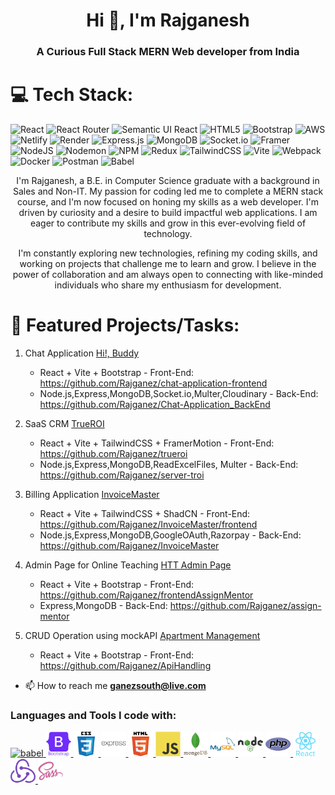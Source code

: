 <h1 align="center">Hi 👋, I'm Rajganesh</h1>
<h3 align="center">A Curious Full Stack MERN Web developer from India</h3>

# 💻 Tech Stack:
![React](https://img.shields.io/badge/react-%2320232a.svg?style=plastic&logo=react&logoColor=%2361DAFB) ![React Router](https://img.shields.io/badge/React_Router-CA4245?style=plastic&logo=react-router&logoColor=white) ![Semantic UI React](https://img.shields.io/badge/Semantic%20UI%20React-%2335BDB2.svg?style=plastic&logo=SemanticUIReact&logoColor=white) ![HTML5](https://img.shields.io/badge/html5-%23E34F26.svg?style=plastic&logo=html5&logoColor=white) ![Bootstrap](https://img.shields.io/badge/bootstrap-%238511FA.svg?style=plastic&logo=bootstrap&logoColor=white) ![AWS](https://img.shields.io/badge/AWS-%23FF9900.svg?style=plastic&logo=amazon-aws&logoColor=white) ![Netlify](https://img.shields.io/badge/netlify-%23000000.svg?style=plastic&logo=netlify&logoColor=#00C7B7) ![Render](https://img.shields.io/badge/Render-%46E3B7.svg?style=plastic&logo=render&logoColor=white) ![Express.js](https://img.shields.io/badge/express.js-%23404d59.svg?style=plastic&logo=express&logoColor=%2361DAFB) ![MongoDB](https://img.shields.io/badge/MongoDB-%234ea94b.svg?style=plastic&logo=mongodb&logoColor=white) ![Socket.io](https://img.shields.io/badge/Socket.io-black?style=plastic&logo=socket.io&badgeColor=010101) ![Framer](https://img.shields.io/badge/Framer-black?style=plastic&logo=framer&logoColor=blue) ![NodeJS](https://img.shields.io/badge/node.js-6DA55F?style=plastic&logo=node.js&logoColor=white) ![Nodemon](https://img.shields.io/badge/NODEMON-%23323330.svg?style=plastic&logo=nodemon&logoColor=%BBDEAD) ![NPM](https://img.shields.io/badge/NPM-%23CB3837.svg?style=plastic&logo=npm&logoColor=white) ![Redux](https://img.shields.io/badge/redux-%23593d88.svg?style=plastic&logo=redux&logoColor=white) ![TailwindCSS](https://img.shields.io/badge/tailwindcss-%2338B2AC.svg?style=plastic&logo=tailwind-css&logoColor=white) ![Vite](https://img.shields.io/badge/vite-%23646CFF.svg?style=plastic&logo=vite&logoColor=white) ![Webpack](https://img.shields.io/badge/webpack-%238DD6F9.svg?style=plastic&logo=webpack&logoColor=black) ![Docker](https://img.shields.io/badge/docker-%230db7ed.svg?style=plastic&logo=docker&logoColor=white) ![Postman](https://img.shields.io/badge/Postman-FF6C37?style=plastic&logo=postman&logoColor=white) ![Babel](https://img.shields.io/badge/Babel-F9DC3e?style=plastic&logo=babel&logoColor=black)

<p align="center">
  I'm Rajganesh, a B.E. in Computer Science graduate with a background in Sales and Non-IT. My passion for coding led me to complete a MERN stack course, and I'm now focused on honing my skills as a web developer. I'm driven by curiosity and a desire to build impactful web applications. I am eager to contribute my skills and grow in this ever-evolving field of technology.
</p>
<p align="center">
  I'm constantly exploring new technologies, refining my coding skills, and working on projects that challenge me to learn and grow. I believe in the power of collaboration and am always open to connecting with like-minded individuals who share my enthusiasm for development.
</p>

# 🌟 Featured Projects/Tasks:

1. Chat Application <a href="https://hibuddychatapp.netlify.app/">Hi!, Buddy</a>
    - React + Vite + Bootstrap - Front-End: https://github.com/Rajganez/chat-application-frontend
    - Node.js,Express,MongoDB,Socket.io,Multer,Cloudinary - Back-End: https://github.com/Rajganez/Chat-Application_BackEnd

2. SaaS CRM <a href="https://trueroi.netlify.app/">TrueROI</a>
    - React + Vite + TailwindCSS + FramerMotion - Front-End: https://github.com/Rajganez/trueroi
    - Node.js,Express,MongoDB,ReadExcelFiles, Multer - Back-End: https://github.com/Rajganez/server-troi

3. Billing Application <a href="https://invoicemasterbyraj.netlify.app/">InvoiceMaster</a>
    - React + Vite + TailwindCSS + ShadCN - Front-End: https://github.com/Rajganez/InvoiceMaster/frontend
    - Node.js,Express,MongoDB,GoogleOAuth,Razorpay - Back-End: https://github.com/Rajganez/InvoiceMaster
      
4. Admin Page for Online Teaching <a href="https://httdbadminpage.netlify.app/">HTT Admin Page</a>
    - React + Vite + Bootstrap - Front-End: https://github.com/Rajganez/frontendAssignMentor
    - Express,MongoDB - Back-End: https://github.com/Rajganez/assign-mentor

5. CRUD Operation using mockAPI <a href="https://hiranapartresidents.netlify.app/">Apartment Management</a>
    - React + Vite + Bootstrap - Front-End: https://github.com/Rajganez/ApiHandling

- 📫 How to reach me **ganezsouth@live.com**

<h3 align="left">Languages and Tools I code with:</h3>
<p align="left"> <a href="https://babeljs.io/" target="_blank" rel="noreferrer"> <img src="https://www.vectorlogo.zone/logos/babeljs/babeljs-icon.svg" alt="babel" width="40" height="40"/> </a> <a href="https://getbootstrap.com" target="_blank" rel="noreferrer"> <img src="https://raw.githubusercontent.com/devicons/devicon/master/icons/bootstrap/bootstrap-plain-wordmark.svg" alt="bootstrap" width="40" height="40"/> </a> <a href="https://www.w3schools.com/css/" target="_blank" rel="noreferrer"> <img src="https://raw.githubusercontent.com/devicons/devicon/master/icons/css3/css3-original-wordmark.svg" alt="css3" width="40" height="40"/> </a> <a href="https://expressjs.com" target="_blank" rel="noreferrer"> <img src="https://raw.githubusercontent.com/devicons/devicon/master/icons/express/express-original-wordmark.svg" alt="express" width="40" height="40"/> </a> <a href="https://www.w3.org/html/" target="_blank" rel="noreferrer"> <img src="https://raw.githubusercontent.com/devicons/devicon/master/icons/html5/html5-original-wordmark.svg" alt="html5" width="40" height="40"/> </a> <a href="https://developer.mozilla.org/en-US/docs/Web/JavaScript" target="_blank" rel="noreferrer"> <img src="https://raw.githubusercontent.com/devicons/devicon/master/icons/javascript/javascript-original.svg" alt="javascript" width="40" height="40"/> </a> <a href="https://www.mongodb.com/" target="_blank" rel="noreferrer"> <img src="https://raw.githubusercontent.com/devicons/devicon/master/icons/mongodb/mongodb-original-wordmark.svg" alt="mongodb" width="40" height="40"/> </a> <a href="https://www.mysql.com/" target="_blank" rel="noreferrer"> <img src="https://raw.githubusercontent.com/devicons/devicon/master/icons/mysql/mysql-original-wordmark.svg" alt="mysql" width="40" height="40"/> </a> <a href="https://nodejs.org" target="_blank" rel="noreferrer"> <img src="https://raw.githubusercontent.com/devicons/devicon/master/icons/nodejs/nodejs-original-wordmark.svg" alt="nodejs" width="40" height="40"/> </a> <a href="https://www.php.net" target="_blank" rel="noreferrer"> <img src="https://raw.githubusercontent.com/devicons/devicon/master/icons/php/php-original.svg" alt="php" width="40" height="40"/> </a> <a href="https://reactjs.org/" target="_blank" rel="noreferrer"> <img src="https://raw.githubusercontent.com/devicons/devicon/master/icons/react/react-original-wordmark.svg" alt="react" width="40" height="40"/> </a> <a href="https://redux.js.org" target="_blank" rel="noreferrer"> <img src="https://raw.githubusercontent.com/devicons/devicon/master/icons/redux/redux-original.svg" alt="redux" width="40" height="40"/> </a> <a href="https://sass-lang.com" target="_blank" rel="noreferrer"> <img src="https://raw.githubusercontent.com/devicons/devicon/master/icons/sass/sass-original.svg" alt="sass" width="40" height="40"/> </a> </p>
